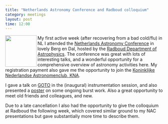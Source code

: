 ```yaml
---
title: "Netherlands Astronomy Conference and Radboud colloquium"
category: meetings
layout: post
time: 12:00
---
```

<p>
<img src="https://indico.kna-rnas.nl/event/1/attachments/1/10/nac2025-poster-4.png" width="100" align="left">
My first active week (after recovering from a bad cold/flu) in NL I
attended the <a href="https://indico.kna-rnas.nl/event/1">Netherlands
Astronomy Conference</a> in lovely Berg en Dal, hosted by the 
<a href="https://www.ru.nl/en/departments/institute-for-mathematics-astrophysics-and-particle-physics/astrophysics">Radboud
Department of Astrophysics</a>.
The conference was great with lots of interesting talks, and a wonderful
opportunity for a comprehensive overview of astronomy activities here. 
My registration payment also gave me the opportunity to join the 
<a href="https://www.kna-rnas.nl">Koninklijke Nederlandse Astronomenclub,
KNA</a>.
</p><p>
I
gave a talk on <a href="http://goto-observatory.org">GOTO</a> in the
(inaugural) instrumentation session, and also presented a 
<a href="/docs/NW3-8_Galloway_Duncan.pdf">poster</a> on some
ongoing burst work.
Also a great opportunity to meet old friends and colleagues, and new. 
</p><p>
Due
to a late cancellation I also had the opportunity to give the colloquium
at Radboud the following week, which covered similar ground to my NAC
presentations but gave substantially more time to describe them.
</p>
